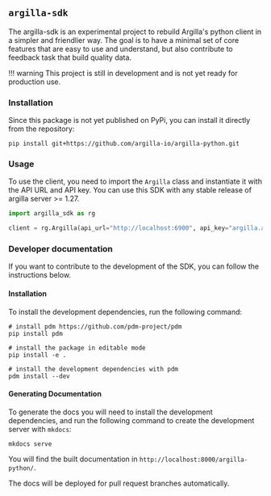## `argilla-sdk`

The argilla-sdk is an experimental project to rebuild Argilla's python client in a simpler and friendlier way. The goal is to have a minimal set of core features that are easy to use and understand, but also contribute to feedback task that build quality data.

!!! warning
    This project is still in development and is not yet ready for production use.

### Installation

Since this package is not yet published on PyPi, you can install it directly from the repository:

```console
pip install git+https://github.com/argilla-io/argilla-python.git
```

### Usage

To use the client, you need to import the `Argilla` class and instantiate it with the API URL and API key. You can use this SDK with any stable release of argilla server >= 1.27.

```python
import argilla_sdk as rg

client = rg.Argilla(api_url="http://localhost:6900", api_key="argilla.apikey")
```

### Developer documentation

If you want to contribute to the development of the SDK, you can follow the instructions below.

#### Installation

To install the development dependencies, run the following command:

```console
# install pdm https://github.com/pdm-project/pdm
pip install pdm

# install the package in editable mode
pip install -e .

# install the development dependencies with pdm
pdm install --dev
```

#### Generating Documentation

To generate the docs you will need to install the development dependencies, and run the following command to create the development server with `mkdocs`:

```console
mkdocs serve
```

You will find the built documentation in `http://localhost:8000/argilla-python/`.

The docs will be deployed for pull request branches automatically.
